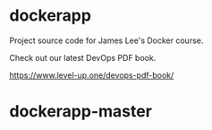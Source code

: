 # dockerapp
Project source code for James Lee's Docker course.

Check out our latest DevOps PDF book.

https://www.level-up.one/devops-pdf-book/
# dockerapp-master
